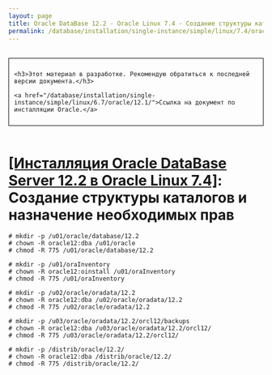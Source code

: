 ```yaml
---
layout: page
title: Oracle DataBase 12.2 - Oracle Linux 7.4 - Создание структуры каталогов и назначение необходимых прав
permalink: /database/installation/single-instance/simple/linux/7.4/oracle/12.2/create-folder-structure-and-user-permissions/
---
```


<br/>

<div style="padding:10px; border:thin solid black;">

	<h3>Этот материал в разработке. Рекомендую обратиться к последней версии документа.</h3>

    <a href="/database/installation/single-instance/simple/linux/6.7/oracle/12.1/">Ссылка на документ по инсталляции Oracle.</a>

</div>

<br/>

# <a href="/database/installation/single-instance/simple/linux/7.4/oracle/12.2/">[Инсталляция Oracle DataBase Server 12.2 в Oracle Linux 7.4]</a>: Создание структуры каталогов и назначение необходимых прав

	# mkdir -p /u01/oracle/database/12.2
	# chown -R oracle12:dba /u01/oracle
	# chmod -R 775 /u01/oracle/database/12.2

	# mkdir -p /u01/oraInventory
	# chown -R oracle12:oinstall /u01/oraInventory
	# chmod -R 775 /u01/oraInventory

	# mkdir -p /u02/oracle/oradata/12.2
	# chown -R oracle12:dba /u02/oracle/oradata/12.2
	# chmod -R 775 /u02/oracle/oradata/12.2

	# mkdir -p /u03/oracle/oradata/12.2/orcl12/backups
	# chown -R oracle12:dba /u03/oracle/oradata/12.2/orcl12/
	# chmod -R 775 /u03/oracle/oradata/12.2/orcl12/

    # mkdir -p /distrib/oracle/12.2/
    # chown -R oracle12:dba /distrib/oracle/12.2/
    # chmod -R 775 /distrib/oracle/12.2/
